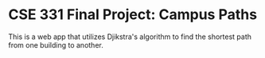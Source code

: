 # CSE 331 Final Project: Campus Paths

This is a web app that utilizes Djikstra's algorithm to find the shortest path from one building to another. 
